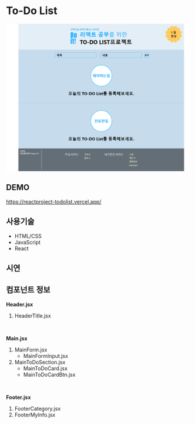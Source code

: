 # To-Do List

![Alt text](image.png)

## DEMO

https://reactproject-todolist.vercel.app/

## 사용기술

- HTML/CSS
- JavaScript
- React

## 시연

## 컴포넌트 정보

**Header.jsx**

1. HeaderTitle.jsx

<br>

**Main.jsx**

1. MainForm.jsx
   - MainFormInput.jsx
2. MainToDoSection.jsx
   - MainToDoCard.jsx
   - MainToDoCardBtn.jsx

<br>

**Footer.jsx**

1. FooterCategory.jsx
2. FooterMyInfo.jsx
